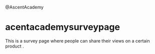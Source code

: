 @AscentAcademy
# acentacademysurveypage
This is a survey page where people can share their views on a certain product .
